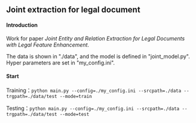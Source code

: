 ## Joint extraction for legal document

#### Introduction

Work for paper *Joint Entity and Relation Extraction for Legal Documents with Legal Feature Enhancement*.

The data is shown in "./data", and the model is defined in "joint_model.py". Hyper parameters are set in "my_config.ini".

#### Start

Training：`python main.py --config=./my_config.ini --srcpath=./data --trgpath=./data/test --mode=train`

Testing：`python main.py --config=./my_config.ini --srcpath=./data --trgpath=./data/test --mode=test`
